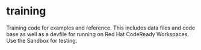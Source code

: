 # training
Training code for examples and reference. This includes data files and code base as well as a devfile for running on Red Hat CodeReady Workspaces. Use the Sandbox for testing.
